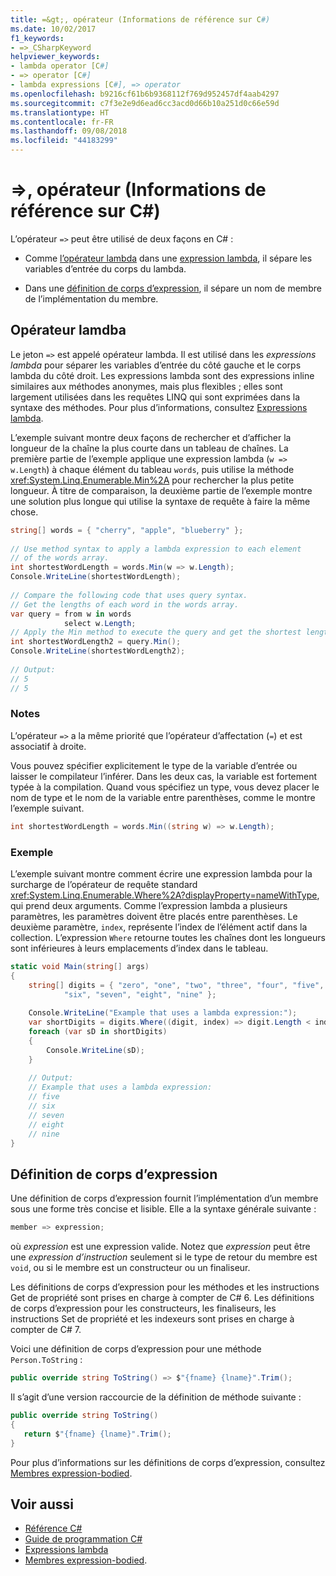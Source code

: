 ```yaml
---
title: =&gt;, opérateur (Informations de référence sur C#)
ms.date: 10/02/2017
f1_keywords:
- =>_CSharpKeyword
helpviewer_keywords:
- lambda operator [C#]
- => operator [C#]
- lambda expressions [C#], => operator
ms.openlocfilehash: b9216cf61b6b9368112f769d952457df4aab4297
ms.sourcegitcommit: c7f3e2e9d6ead6cc3acd0d66b10a251d0c66e59d
ms.translationtype: HT
ms.contentlocale: fr-FR
ms.lasthandoff: 09/08/2018
ms.locfileid: "44183299"
---
```

# <a name="gt-operator-c-reference"></a>=&gt;, opérateur (Informations de référence sur C#)

L’opérateur `=>` peut être utilisé de deux façons en C# :

- Comme [l’opérateur lambda](#lamba-operator) dans une [expression lambda](../../lambda-expressions.md), il sépare les variables d’entrée du corps du lambda.
 
- Dans une [définition de corps d’expression](#expression-body-definition), il sépare un nom de membre de l’implémentation du membre. 

## <a name="lambda-operator"></a>Opérateur lamdba

Le jeton `=>` est appelé opérateur lambda. Il est utilisé dans les *expressions lambda* pour séparer les variables d’entrée du côté gauche et le corps lambda du côté droit. Les expressions lambda sont des expressions inline similaires aux méthodes anonymes, mais plus flexibles ; elles sont largement utilisées dans les requêtes LINQ qui sont exprimées dans la syntaxe des méthodes. Pour plus d’informations, consultez [Expressions lambda](../../../csharp/programming-guide/statements-expressions-operators/lambda-expressions.md).  
  
 L’exemple suivant montre deux façons de rechercher et d’afficher la longueur de la chaîne la plus courte dans un tableau de chaînes. La première partie de l’exemple applique une expression lambda (`w => w.Length`) à chaque élément du tableau `words`, puis utilise la méthode <xref:System.Linq.Enumerable.Min%2A> pour rechercher la plus petite longueur. À titre de comparaison, la deuxième partie de l’exemple montre une solution plus longue qui utilise la syntaxe de requête à faire la même chose.  
  
```csharp  
string[] words = { "cherry", "apple", "blueberry" };  
  
// Use method syntax to apply a lambda expression to each element  
// of the words array.   
int shortestWordLength = words.Min(w => w.Length);  
Console.WriteLine(shortestWordLength);  
  
// Compare the following code that uses query syntax.  
// Get the lengths of each word in the words array.  
var query = from w in words  
            select w.Length;  
// Apply the Min method to execute the query and get the shortest length.  
int shortestWordLength2 = query.Min();  
Console.WriteLine(shortestWordLength2);  
  
// Output:   
// 5  
// 5  
```  
  
### <a name="remarks"></a>Notes  
 L’opérateur `=>` a la même priorité que l’opérateur d’affectation (`=`) et est associatif à droite.  
  
 Vous pouvez spécifier explicitement le type de la variable d’entrée ou laisser le compilateur l’inférer. Dans les deux cas, la variable est fortement typée à la compilation. Quand vous spécifiez un type, vous devez placer le nom de type et le nom de la variable entre parenthèses, comme le montre l’exemple suivant.  
  
```csharp  
int shortestWordLength = words.Min((string w) => w.Length);  
```  
  
### <a name="example"></a>Exemple  
 L’exemple suivant montre comment écrire une expression lambda pour la surcharge de l’opérateur de requête standard <xref:System.Linq.Enumerable.Where%2A?displayProperty=nameWithType>, qui prend deux arguments. Comme l’expression lambda a plusieurs paramètres, les paramètres doivent être placés entre parenthèses. Le deuxième paramètre, `index`, représente l’index de l’élément actif dans la collection. L’expression `Where` retourne toutes les chaînes dont les longueurs sont inférieures à leurs emplacements d’index dans le tableau.  
  
```csharp  
static void Main(string[] args)  
{  
    string[] digits = { "zero", "one", "two", "three", "four", "five",   
            "six", "seven", "eight", "nine" };  
  
    Console.WriteLine("Example that uses a lambda expression:");  
    var shortDigits = digits.Where((digit, index) => digit.Length < index);  
    foreach (var sD in shortDigits)  
    {  
        Console.WriteLine(sD);  
    }  
  
    // Output:  
    // Example that uses a lambda expression:  
    // five  
    // six  
    // seven  
    // eight  
    // nine  
}  
```  
## <a name="expression-body-definition"></a>Définition de corps d’expression

Une définition de corps d’expression fournit l’implémentation d’un membre sous une forme très concise et lisible. Elle a la syntaxe générale suivante :

```csharp
member => expression;
```
où *expression* est une expression valide. Notez que *expression* peut être une *expression d’instruction* seulement si le type de retour du membre est `void`, ou si le membre est un constructeur ou un finaliseur.

Les définitions de corps d’expression pour les méthodes et les instructions Get de propriété sont prises en charge à compter de C# 6. Les définitions de corps d’expression pour les constructeurs, les finaliseurs, les instructions Set de propriété et les indexeurs sont prises en charge à compter de C# 7.

Voici une définition de corps d’expression pour une méthode `Person.ToString` :

```csharp
public override string ToString() => $"{fname} {lname}".Trim();
```

Il s’agit d’une version raccourcie de la définition de méthode suivante :

```csharp
public override string ToString()
{
   return $"{fname} {lname}".Trim();
}
```
Pour plus d’informations sur les définitions de corps d’expression, consultez [Membres expression-bodied](../../programming-guide/statements-expressions-operators/expression-bodied-members.md).

## <a name="see-also"></a>Voir aussi

- [Référence C#](../../../csharp/language-reference/index.md)   
- [Guide de programmation C#](../../../csharp/programming-guide/index.md)   
- [Expressions lambda](../../../csharp/programming-guide/statements-expressions-operators/lambda-expressions.md)   
- [Membres expression-bodied](../../programming-guide/statements-expressions-operators/expression-bodied-members.md).